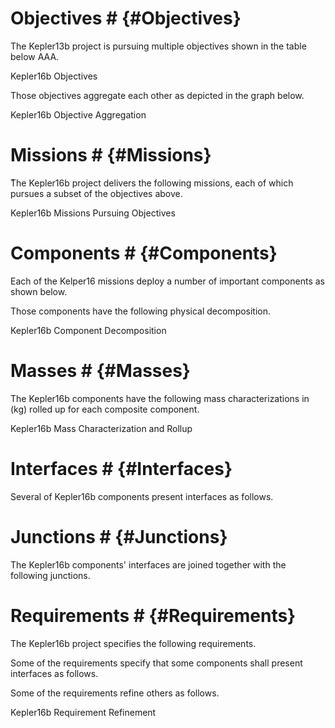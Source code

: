 # Objectives # {#Objectives}

The Kepler13b project is pursuing multiple objectives shown in the table below AAA.

<div id='figure1'></div>
<script type="text/javascript" src="json/objectives1.json"></script>
<script>tabulate(data, '#figure1');</script>
<figcaption>Kepler16b Objectives</figcaption>

Those objectives aggregate each other as depicted in the graph below.

<div id='figure2'></div>
<script type="text/javascript" src="json/objectives2.json"></script>
<script>drawGraph(data, '#figure2', 500, 200)</script>
<figcaption>Kepler16b Objective Aggregation</figcaption>

# Missions # {#Missions}

ُThe Kepler16b project delivers the following missions, each of which pursues a subset of the objectives above.

<div id='figure3'></div>
<script type="text/javascript" src="json/missions2.json"></script>
<script>drawTree(data, '#figure3', "Missions", false, 960, 300, 150)</script>
<figcaption>Kepler16b Missions Pursuing Objectives</figcaption>

# Components # {#Components}

Each of the Kelper16 missions deploy a number of important components as shown below.

<div id='figure4'></div>
<script type="text/javascript" src="json/components2.json"></script>
<script>treeTable(data, '#figure4')</script>

Those components have the following physical decomposition.

<div id='figure5'></div>
<script type="text/javascript" src="json/components1.json"></script>
<script>drawTree(data, '#figure5', "Components", true, 960, 350, 250)</script>
<figcaption>Kepler16b Component Decomposition</figcaption>

# Masses # {#Masses}

The Kepler16b components have the following mass characterizations in (kg) rolled up for each composite component.

<div id='figure6'></div>
<script type="text/javascript" src="json/masses.json"></script>
<script>drawTree(rollup(data, ["c1_id", "c1_fullname", "c2_id", "c2_fullname", "c1_mass"]), '#figure6', "Mass Rollup", true, 960, 350, 250)</script>
<figcaption>Kepler16b Mass Characterization and Rollup</figcaption>

# Interfaces # {#Interfaces}

Several of Kepler16b components present interfaces as follows.

<div id='figure7'></div>
<script type="text/javascript" src="json/interfaces.json"></script>
<script>treeTable(data, '#figure7')</script>

# Junctions # {#Junctions}

The Kepler16b components' interfaces are joined together with the following junctions.

<div id='figure8'></div>
<script type="text/javascript" src="json/junctions.json"></script>
<script>tabulate(data, '#figure8')</script>

# Requirements # {#Requirements}

The Kepler16b project specifies the following requirements.

<div id='figure9'></div>
<script type="text/javascript" src="json/requirements1.json"></script>
<script>tabulate(data, '#figure9')</script>

Some of the requirements specify that some components shall present interfaces as follows.

<div id='figure10'></div>
<script type="text/javascript" src="json/requirements2.json"></script>
<script>tabulate(data, '#figure10')</script>

Some of the requirements refine others as follows.

<div id='figure11'></div>
<script type="text/javascript" src="json/requirements3.json"></script>
<script>drawGraph(data, '#figure11', 500, 300)</script>
<figcaption>Kepler16b Requirement Refinement</figcaption>
